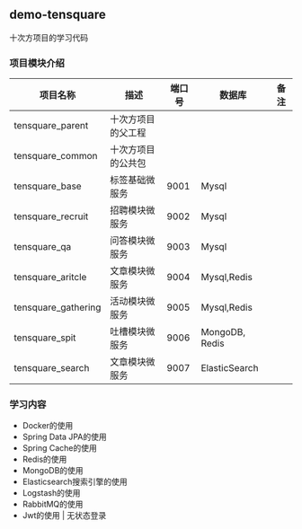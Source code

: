 ## demo-tensquare

十次方项目的学习代码


### 项目模块介绍

|项目名称|描述|端口号|数据库|备注|
| --- | --- | --- | --- | ---| 
| tensquare_parent | 十次方项目的父工程
| tensquare_common | 十次方项目的公共包
| tensquare_base   | 标签基础微服务 | 9001 | Mysql
| tensquare_recruit| 招聘模块微服务 | 9002 | Mysql
| tensquare_qa | 问答模块微服务 | 9003 | Mysql
| tensquare_aritcle | 文章模块微服务 | 9004 | Mysql,Redis
| tensquare_gathering | 活动模块微服务 | 9005 | Mysql,Redis
| tensquare_spit | 吐槽模块微服务 | 9006 | MongoDB, Redis
| tensquare_search | 文章模块微服务 | 9007 | ElasticSearch


### 学习内容

- Docker的使用
- Spring Data JPA的使用
- Spring Cache的使用
- Redis的使用
- MongoDB的使用
- Elasticsearch搜索引擎的使用
- Logstash的使用
- RabbitMQ的使用
- Jwt的使用 | 无状态登录